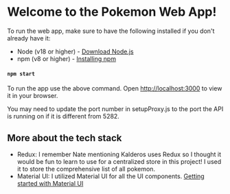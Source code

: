 # Welcome to the Pokemon Web App!

To run the web app, make sure to have the following installed if you don't already have it:

- Node (v18 or higher) - [Download Node.js](https://nodejs.org/en/download/package-manager)
- npm (v8 or higher) - [Installing npm](https://docs.npmjs.com/downloading-and-installing-node-js-and-npm)

#### `npm start`

To run the app use the above command. Open [http://localhost:3000](http://localhost:3000) to view it in your browser.

You may need to update the port number in setupProxy.js to the port the API is running on if it is different from 5282.

## More about the tech stack

- Redux: I remember Nate mentioning Kalderos uses Redux so I thought it would be fun to learn to use for a centralized store in this project! I used it to store the comprehensive list of all pokemon.
- Material UI: I utilized Material UI for all the UI components. [Getting started with Material UI](https://mui.com/material-ui/getting-started/)
